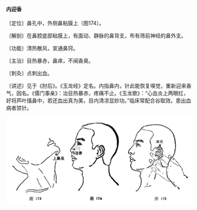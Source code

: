 #### 内迎香

〔定位〕鼻孔中，外侧鼻粘膜上（图174）。

〔解剖〕在鼻腔底部粘膜上，有面动、静脉的鼻背支，布有筛前神经的鼻外支。

〔功能〕清热散风，宣通鼻窍。

〔主治〕目热暴赤，鼻痒，不闻香臭。

〔刺灸〕点刺出血。

〔讲述〕见于《肘后》。《玉龙经》定名。内指鼻内，针此能恢复嗅觉，重新迎来香气，因名。《儒门事亲》：治目热暴赤，疼痛不止。《玉龙歌》：“心血炎上两眼红，好将芦叶搐鼻中，若还血出真为美，目内清凉显妙功。”临床常配合谷取效。患出血病者禁针。

![](img/图173、174、175.jpg)
